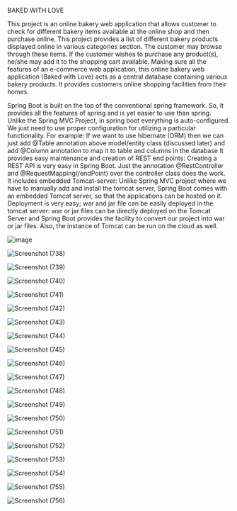 BAKED WITH LOVE

This project is an online bakery web application that allows customer to check for different bakery items available at the online shop and then purchase online. This project provides a list of different bakery products displayed online in various categories section. The customer may browse through these items. If the customer wishes to purchase any product(s), he/she may add it to the shopping cart available. Making sure all the features of an e-commerce web application, this online bakery web application (Baked with Love) acts as a central database containing various bakery products. It provides customers online shopping facilities from their homes.

Spring Boot is built on the top of the conventional spring framework. So, it provides all the features of spring and is yet easier to use than spring.
Unlike the Spring MVC Project, in spring boot everything is auto-configured. We just need to use proper configuration for utilizing a particular functionality.
For example: If we want to use hibernate (ORM) then we can just add @Table annotation above model/entity class (discussed later) and add @Column annotation to map it to table and columns in the database
It provides easy maintenance and creation of REST end points:
Creating a REST API is very easy in Spring Boot. Just the annotation @RestController and @RequestMapping(/endPoint) over the controller class does the work.
It includes embedded Tomcat-server:
Unlike Spring MVC project where we have to manually add and install the tomcat server, Spring Boot comes with an embedded Tomcat server, so that the applications can be hosted on it.
Deployment is very easy; war and jar file can be easily deployed in the tomcat server:
war or jar files can be directly deployed on the Tomcat Server and Spring Boot provides the facility to convert our project into war or jar files. Also, the instance of Tomcat can be run on the cloud as well.


![image](https://user-images.githubusercontent.com/86891066/162679842-7316dd85-4d08-450f-8f65-e87333133856.png)



![Screenshot (738)](https://user-images.githubusercontent.com/86891066/162678938-9f20bd34-b7dc-48c1-8b3d-c70daed28430.png)

![Screenshot (739)](https://user-images.githubusercontent.com/86891066/162679078-169492e6-76da-4eea-be98-60eb84e4f7ec.png)

![Screenshot (740)](https://user-images.githubusercontent.com/86891066/162679099-e625b785-2d97-402d-8393-2d0bf33843de.png)

![Screenshot (741)](https://user-images.githubusercontent.com/86891066/162679139-77ee75c1-f188-45c6-b6ee-9cead4cac193.png)

![Screenshot (742)](https://user-images.githubusercontent.com/86891066/162679150-2af87b75-1f61-413c-b604-a3dfd3a26e09.png)

![Screenshot (743)](https://user-images.githubusercontent.com/86891066/162679161-b6d8d3ff-eb5b-4965-88c4-ba031a902b97.png)

![Screenshot (744)](https://user-images.githubusercontent.com/86891066/162679170-f8ca3861-4aad-400e-8ec8-9794b810bf84.png)

![Screenshot (745)](https://user-images.githubusercontent.com/86891066/162679194-969f96b1-b2c3-4a54-8078-5032106daccc.png)

![Screenshot (746)](https://user-images.githubusercontent.com/86891066/162679220-5d82f6a8-aa08-4dc6-a647-bf3c46e20b3d.png)

![Screenshot (747)](https://user-images.githubusercontent.com/86891066/162679241-d809e470-6a6c-4d46-98a0-6808b665c768.png)

![Screenshot (748)](https://user-images.githubusercontent.com/86891066/162679259-1cd747e8-f2f8-4dc1-935d-4ac2cbdf96ce.png)

![Screenshot (749)](https://user-images.githubusercontent.com/86891066/162679282-24d423f5-2327-41d2-bb45-cee0bede8d8a.png)

![Screenshot (750)](https://user-images.githubusercontent.com/86891066/162679309-b82d9553-19f1-4ce3-8c43-c079ce9ea6b4.png)

![Screenshot (751)](https://user-images.githubusercontent.com/86891066/162679330-d6f231fc-fef6-4526-b3dc-7d51be0c4842.png)

![Screenshot (752)](https://user-images.githubusercontent.com/86891066/162679348-1114fc74-bb2e-4535-a612-67df96fbddd8.png)

![Screenshot (753)](https://user-images.githubusercontent.com/86891066/162679372-671dfb61-f5f6-408b-8fbb-3c1c214572fc.png)

![Screenshot (754)](https://user-images.githubusercontent.com/86891066/162679383-6c4bee0a-f300-40de-a50a-d7478748ea8a.png)

![Screenshot (755)](https://user-images.githubusercontent.com/86891066/162679405-253f9ed7-8002-407d-9798-9a8b59718255.png)

![Screenshot (756)](https://user-images.githubusercontent.com/86891066/162679423-7dac2c2d-38b5-437d-add3-e172ad7dc1dd.png)
